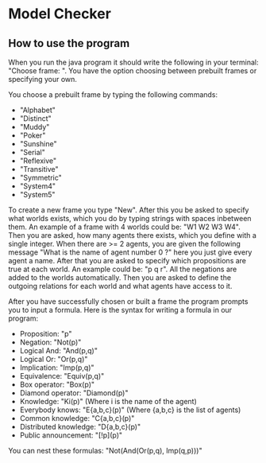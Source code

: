 # Model Checker

## How to use the program
When you run the java program it should write the following in your terminal: "Choose frame: ".
You have the option choosing between prebuilt frames or specifying your own.

You choose a prebuilt frame by typing the following commands:
- "Alphabet"
- "Distinct"
- "Muddy"
- "Poker"
- "Sunshine"
- "Serial"
- "Reflexive"
- "Transitive"
- "Symmetric"
- "System4"
- "System5"

To create a new frame you type "New". After this you be asked to specify what worlds exists, which you do by typing strings with spaces inbetween them. An example of a frame with 4 worlds could be: "W1 W2 W3 W4". Then you are asked, how many agents there exists, which you define with a single integer. When there are >= 2 agents, you are given the following message "What is the name of agent number 0 ?" here you just give every agent a name. After that you are asked to specify which propositions are true at each world. An example could be: "p q r". All the negations are added to the worlds automatically. Then you are asked to define the outgoing relations for each world and what agents have access to it.

After you have successfully chosen or built a frame the program prompts you to input a formula.
Here is the syntax for writing a formula in our program:

- Proposition: "p"
- Negation: "Not(p)"
- Logical And: "And(p,q)"
- Logical Or: "Or(p,q)"
- Implication: "Imp(p,q)"
- Equivalence: "Equiv(p,q)"
- Box operator: "Box(p)"
- Diamond operator: "Diamond(p)"
- Knowledge: "Ki(p)"  (Where i is the name of the agent)
- Everybody knows: "E{a,b,c}(p)" (Where {a,b,c} is the list of agents)
- Common knowledge: "C{a,b,c}(p)"
- Distributed knowledge: "D{a,b,c}(p)"
- Public announcement: "\[!p\](p)"

You can nest these formulas: "Not(And(Or(p,q), Imp(q,p)))"